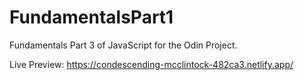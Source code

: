 # FundamentalsPart1
Fundamentals Part 3 of JavaScript for the Odin Project.

Live Preview: https://condescending-mcclintock-482ca3.netlify.app/
